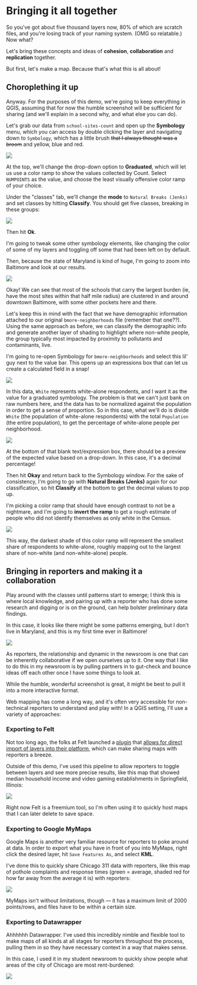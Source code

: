 # Bringing it all together
So you've got about five thousand layers now, 80% of which are scratch files, and you're losing track of your naming system. (OMG so relatable.) Now what?

Let's bring these concepts and ideas of **cohesion**, **collaboration** and **replication** together. 

But first, let's make a map. Because that's what this is all about! 

## Choroplething it up
Anyway. For the purposes of this demo, we're going to keep everything in QGIS, assuming that for now the humble screenshot will be sufficient for sharing (and we'll explain in a second why, and what else you can do).

Let's grab our data from `school-sites-count` and open up the **Symbology** menu, which you can access by double clicking the layer and navigating down to `Symbology`, which has a little brush ~~that I always thought was a broom~~ and yellow, blue and red.

![](./assets/together/qgis_symbmenu.png)

At the top, we'll change the drop-down option to **Graduated**, which will let us use a color ramp to show the values collected by Count. Select `NUMPOINTS` as the value, and choose the least visually offensive color ramp of your choice.

Under the "classes" tab, we'll change the **mode** to `Natural Breaks (Jenks)` and set classes by hitting **Classify**. You should get five classes, breaking in these groups:

![](./assets/together/qgis_classes.png)

Then hit **Ok**. 

I'm going to tweak some other symbology elements, like changing the color of some of my layers and toggling off some that had been left on by default. 

Then, because the state of Maryland is kind of huge, I'm going to zoom into Baltimore and look at our results.

![](./assets/together/qgis_chorobuff.png)

Okay! We can see that most of the schools that carry the largest burden (ie, have the most sites within that half mile radius) are clustered in and around downtown Baltimore, with some other pockets here and there.

Let's keep this in mind with the fact that we have demographic information attached to our original `bmore-neighborhoods` file (remember that one??). Using the same approach as before, we can classify the demographic info and generate another layer of shading to highlight where non-white people, the group typically most impacted by proximity to pollutants and contaminants, live.

I'm going to re-open Symbology for `bmore-neighborhoods` and select this lil' guy next to the value bar. This opens up an expressions box that can let us create a calculated field in a snap!

![](./assets/together/qgis_lilguy.png)

In this data, `White` represents white-alone respondents, and I want it as the value for a graduated symbology. The problem is that we can't just bank on raw numbers here, and the data has to be normalized against the population in order to get a sense of proportion. So in this case, what we'll do is divide `White` (the population of white-alone respondents) with the total `Population` (the entire population), to get the percentage of white-alone people per neighborhood.

![](./assets/together/qgis_expression.png)

At the bottom of that blank text/expression box, there should be a preview of the expected value based on a drop-down. In this case, it's a decimal percentage!

Then hit **Okay** and return back to the Symbology window. For the sake of consistency, I'm going to go with **Natural Breaks (Jenks)** again for our classification, so hit **Classify** at the bottom to get the decimal values to pop up.

I'm picking a color ramp that should have enough contrast to not be a nightmare, and I'm going to **invert the ramp** to get a rough estimate of people who did not identify themselves as only white in the Census. 

![](./assets/together/qgis_rampinvert.png)

This way, the darkest shade of this color ramp will represent the smallest share of respondents to white-alone, roughly mapping out to the largest share of non-white (and non-white-alone) people.

## Bringing in reporters and making it a collaboration

Play around with the classes until patterns start to emerge; I think this is where local knowledge, and pairing up with a reporter who has done some research and digging or is on the ground, can help bolster preliminary data findings. 

In this case, it looks like there might be some patterns emerging, but I don't live in Maryland, and this is my first time ever in Baltimore!

![](./assets/together/qgis_chororace.png)

As reporters, the relationship and dynamic in the newsroom is one that can be inherently collaborative if we open ourselves up to it. One way that I like to do this in my newsroom is by pulling partners in to gut-check and bounce ideas off each other once I have some things to look at.

While the humble, wonderful screenshot is great, it might be best to pull it into a more interactive format. 

Web mapping has come a long way, and it's often very accessible for non-technical reporters to understand and play with! In a QGIS setting, I'll use a variety of approaches:

### Exporting to Felt
Not too long ago, the folks at Felt launched a [plugin](https://plugins.qgis.org/planet/tag/felt/) that [allows for direct import of layers into their platform](https://felt.com/blog/qgis-maps-on-the-web-with-felt), which can make sharing maps with reporters a breeze. 

Outside of this demo, I've used this pipeline to allow reporters to toggle between layers and see more precise results, like this map that showed median household income and video gaming establishments in Springfield, Illinois:

![](./assets/together/felt_springfield.png)

Right now Felt is a freemium tool, so I'm often using it to quickly host maps that I can later delete to save space.

### Exporting to Google MyMaps
Google Maps is another very familiar resource for reporters to poke around at data. In order to export what you have in front of you into MyMaps, right click the desired layer, hit `Save Features As`, and select **KML**. 

I've done this to quickly share Chicago 311 data with reporters, like this map of pothole complaints and response times (green = average, shaded red for how far away from the average it is) with reporters:

![](./assets/together/mymaps.png)

MyMaps isn't without limitations, though — it has a maximum limit of 2000 points/rows, and files have to be within a certain size.

### Exporting to Datawrapper
Ahhhhhh Datawrapper. I've used this incredibly nimble and flexible tool to make maps of all kinds at all stages for reporters throughout the process, pulling them in so they have necessary context in a way that makes sense. 

In this case, I used it in my student newsroom to quickly show people what areas of the city of Chicago are most rent-burdened:

![](./assets/together/datawrapper.png)





